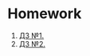# Homework  
1. [ДЗ №1.](https://github.com/EduardShandronov/homework/blob/main/HW_1/README.md)
2. [ДЗ №2.](https://github.com/EduardShandronov/homework/blob/main/HW_2/README.md)
